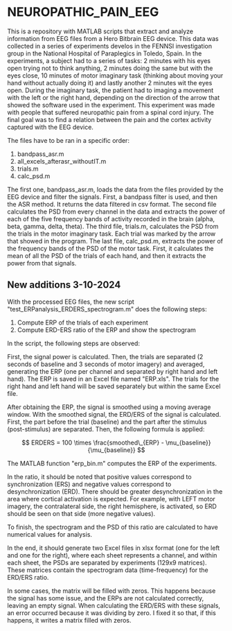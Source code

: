 # NEUROPATHIC_PAIN_EEG
This is a repository with MATLAB scripts that extract and analyze information from EEG files from a Hero Bitbrain EEG device. This data was collected in a series of experiments develos in the FENNSI investigation group in the National Hospital of Paraplegics in Toledo, Spain. In the experiments, a subject had to a series of tasks: 2 minutes with his eyes open trying not to think anything, 2 minutes doing the same but with the eyes close, 10 minutes of motor imaginary task (thinking about moving your hand without actually doing it) and lastly another 2 minutes wit the eyes open. During the imaginary task, the patient had to imaging a movement with the left or the right hand, depending on the direction of the arrow that showed the software used in the experiment.
This experiment was made with people that suffered neuropathic pain from a spinal cord injury. The final goal was to find a relation between the pain and the cortex activity captured with the EEG device.

The files have to be ran in a specific order:

1. bandpass_asr.m
2. all_excels_afterasr_withoutIT.m
3. trials.m
4. calc_psd.m

The first one, bandpass_asr.m, loads the data from the files provided by the EEG device and filter the signals. First, a bandpass filter is used, and then the ASR method. It returns the data filtered in csv format.
The second file calculates the PSD from every channel in the data and extracts the power of each of the five frequency bands of activity recorded in the brain (alpha, beta, gamma, delta, theta).
The third file, trials.m, calculates the PSD from the trials in the motor imaginary task. Each trial was marked by the arrow that showed in the program.
The last file, calc_psd.m, extracts the power of the frequency bands of the PSD of the motor task. First, it calculates the mean of all the PSD of the trials of each hand, and then it extracts the power from that signals.

## New additions 3-10-2024

With the processed EEG files, the new script "test_ERPanalysis_ERDERS_spectrogram.m" does the following steps:
1. Compute ERP of the trials of each experiment
2. Compute ERD-ERS ratio of the ERP and show the spectrogram

In the script, the following steps are observed:

First, the signal power is calculated. Then, the trials are separated (2 seconds of baseline and 3 seconds of motor imagery) and averaged, generating the ERP (one per channel and separated by right hand and left hand). The ERP is saved in an Excel file named "ERP.xls". The trials for the right hand and left hand will be saved separately but within the same Excel file.

After obtaining the ERP, the signal is smoothed using a moving average window.
With the smoothed signal, the ERD/ERS of the signal is calculated. First, the part before the trial (baseline) and the part after the stimulus (post-stimulus) are separated. Then, the following formula is applied:

$$
ERDERS = 100 \times \frac{smoothed\_{ERP} - \mu_{baseline}}{\mu_{baseline}}
$$

The MATLAB function "erp_bin.m" computes the ERP of the experiments.

In the ratio, it should be noted that positive values correspond to synchronization (ERS) and negative values correspond to desynchronization (ERD). There should be greater desynchronization in the area where cortical activation is expected. For example, with LEFT motor imagery, the contralateral side, the right hemisphere, is activated, so ERD should be seen on that side (more negative values).

To finish, the spectrogram and the PSD of this ratio are calculated to have numerical values for analysis.

In the end, it should generate two Excel files in xlsx format (one for the left and one for the right), where each sheet represents a channel, and within each sheet, the PSDs are separated by experiments (129x9 matrices). These matrices contain the spectrogram data (time-frequency) for the ERD/ERS ratio.

In some cases, the matrix will be filled with zeros. This happens because the signal has some issue, and the ERPs are not calculated correctly, leaving an empty signal. When calculating the ERD/ERS with these signals, an error occurred because it was dividing by zero. I fixed it so that, if this happens, it writes a matrix filled with zeros.
